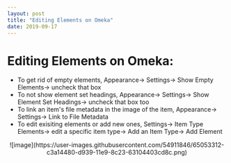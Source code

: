 ```yaml
---
layout: post
title: "Editing Elements on Omeka"
date: 2019-09-17
---
```

# Editing Elements on Omeka: #

  * To get rid of empty elements, Appearance-> Settings-> Show Empty Elements-> uncheck that box
  * To not show element set headings, Appearance-> Settings-> Show Element Set Headings-> uncheck that box too
  * To link an item's file metadata in the image of the item, Appearance-> Settings-> Link to File Metadata
  * To edit exisiting elements or add new ones, Settings-> Item Type Elements-> edit a specific item type-> Add an Item Type-> Add Element
  
<p style="text-align:center;">![image](https://user-images.githubusercontent.com/54911846/65053312-c3a14480-d939-11e9-8c23-63104403cd8c.png)</p>

